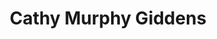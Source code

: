 ---
title: Cathy Murphy Giddens
redirect_from:
  - /Cathy_Murphy
layout: people
image: 
image_credit: 
image_alt: 
image_caption: 
Details:
  Website: 
  Facebook:
  Twitter: 
  Instagram: 
  LinkedIn: 
---